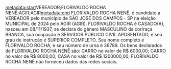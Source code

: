 <metadata:start>VEREADOR;FLORIVALDO ROCHA NENÊ;AGIR;AGIR<metadata:end>
FLORIVALDO ROCHA NENÊ, é candidato a VEREADOR pelo município de SÃO JOSÉ DOS CAMPOS - SP na eleição MUNICIPAL de 2024 pelo AGIR (AGIR). FLORIVALDO ROCHA é CASADO(A), nasceu em 08/11/1937, se declara do gênero MASCULINO da cor/raça BRANCA, sua ocupação é SERVIDOR PÚBLICO CIVIL APOSENTADO, e seu grau de instrução é SUPERIOR COMPLETO. Seu nome completo é FLORIVALDO ROCHA, e seu número de urna é 36789.
Os bens declarados de FLORIVALDO ROCHA NENÊ são: CARRO no valor de R$ 6000,00; CARRO no valor de R$ 8000,00; CASA no valor de R$ 1200000,00; 
FLORIVALDO ROCHA NENÊ não forneceu dados das redes sociais.